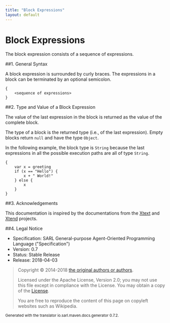 ```yaml
---
title: "Block Expressions"
layout: default
---
```


# Block Expressions

The block expression consists of a sequence of
expressions. 


##1. General Syntax

A block expression is surrounded by curly braces. The expressions in a block can be terminated
by an optional semicolon.

	{
		<sequence of expressions>
	}

##2. Type and Value of a Block Expression

The value of the last expression in the block is returned as the value of the
complete block.

The type of a block is the returned type (i.e., of the last expression). Empty blocks return
`null` and have the type `Object`.

In the following example, the block type is `String` because the last expressions in all the
possible execution paths are all of type `String`.

```sarl
{
	var x = greeting
	if (x == "Hello") {
		x + " World!" 
	} else {
		x
	}
}
```




##3. Acknowledgements

This documentation is inspired by the documentations from the
[Xtext](https://www.eclipse.org/Xtext/documentation.html) and
[Xtend](https://www.eclipse.org/xtend/documentation.html) projects.

##4. Legal Notice

* Specification: SARL General-purpose Agent-Oriented Programming Language ("Specification")
* Version: 0.7
* Status: Stable Release
* Release: 2018-04-03

> Copyright &copy; 2014-2018 [the original authors or authors](http://www.sarl.io/about/index.html).
>
> Licensed under the Apache License, Version 2.0;
> you may not use this file except in compliance with the License.
> You may obtain a copy of the [License](http://www.apache.org/licenses/LICENSE-2.0).
>
> You are free to reproduce the content of this page on copyleft websites such as Wikipedia.

<small>Generated with the translator io.sarl.maven.docs.generator 0.7.2.</small>